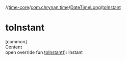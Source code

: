 //[time-core](../../../index.md)/[com.chrynan.time](../index.md)/[DateTimeLong](index.md)/[toInstant](to-instant.md)



# toInstant  
[common]  
Content  
open override fun [toInstant](to-instant.md)(): Instant  




